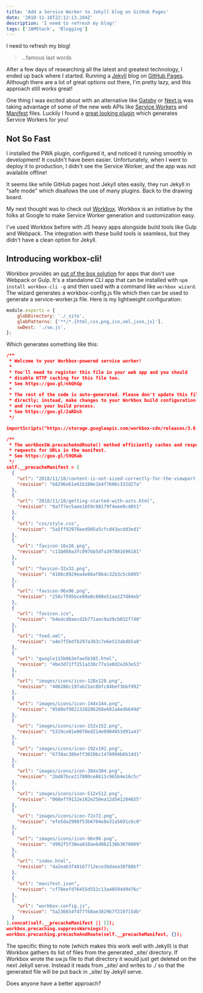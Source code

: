 ```yaml
---
title: 'Add a Service Worker to Jekyll blog on GitHub Pages'
date: '2018-11-18T22:12:13.284Z'
description: 'I need to refresh my blog!'
tags: ['JAMStack', 'Blogging']
---
```


I need to refresh my blog!

> ...famous last words

After a few days of researching all the latest and greatest technology, I ended up back where I started. Running a [Jekyll](https://jekyllrb.com/) blog on [GitHub Pages](https://pages.github.com/). Although there are a lot of great options out there, I'm pretty lazy, and this approach still works great!

<!-- excerpt -->

One thing I was excited about with an alternative like [Gatsby](https://www.gatsbyjs.org/) or [Next.js](https://nextjs.org/) was taking advantage of some of the new web APIs like [Service Workers](https://developers.google.com/web/fundamentals/primers/service-workers/) and [Manifest](https://developers.google.com/web/fundamentals/web-app-manifest/) files. Luckily I found a [great looking plugin](https://github.com/lavas-project/jekyll-pwa) which generates Service Workers for you!

## Not So Fast

I installed the PWA plugin, configured it, and noticed it running smoothly in development! It couldn't have been easier. Unfortunately, when I went to deploy it to production, I didn't see the Service Worker, and the app was not available offline!

It seems like while GitHub pages host Jekyll sites easily, they run Jekyll in "safe mode" which disallows the use of many plugins. Back to the drawing board.

My next thought was to check out [Workbox](https://developers.google.com/web/tools/workbox/). Workbox is an initiative by the folks at Google to make Service Worker generation and customization easy.

I've used Workbox before with JS heavy apps alongside build tools like Gulp and Webpack. The integration with these build tools is seamless, but they didn't have a clean option for Jekyll.

## Introducing workbox-cli!

Workbox provides an [out of the box solution](https://developers.google.com/web/tools/workbox/modules/workbox-cli) for apps that don't use Webpack or Gulp. It's a standalone CLI app that can be installed with `npm install workbox-cli -g` and then used with a command like `workbox wizard`. The wizard generates a workbox-config.js file which then can be used to generate a service-worker.js file. Here is my lightweight configuration:

```javascript
module.exports = {
    globDirectory: './_site',
    globPatterns: ['**/*.{html,css,png,ico,xml,json,js}'],
    swDest: './sw.js',
};
```

Which generates something like this:

```json
/**
 * Welcome to your Workbox-powered service worker!
 *
 * You'll need to register this file in your web app and you should
 * disable HTTP caching for this file too.
 * See https://goo.gl/nhQhGp
 *
 * The rest of the code is auto-generated. Please don't update this file
 * directly; instead, make changes to your Workbox build configuration
 * and re-run your build process.
 * See https://goo.gl/2aRDsh
 */

importScripts("https://storage.googleapis.com/workbox-cdn/releases/3.6.3/workbox-sw.js");

/**
 * The workboxSW.precacheAndRoute() method efficiently caches and responds to
 * requests for URLs in the manifest.
 * See https://goo.gl/S9QRab
 */
self.__precacheManifest = [
  {
    "url": "2018/11/18/content-is-not-sized-correctly-for-the-viewport.html",
    "revision": "b8296e61e61b180e1b4f7606c332d27a"
  },
  {
    "url": "2018/11/18/getting-started-with-asts.html",
    "revision": "9a7f7ec5aee1b59c98179f4eee0c4051"
  },
  {
    "url": "css/style.css",
    "revision": "5a5ff92978aed905a5cfcd43acdd3ed1"
  },
  {
    "url": "favicon-16x16.png",
    "revision": "c11b060a3fc097bb5dfa397801696181"
  },
  {
    "url": "favicon-32x32.png",
    "revision": "4106c0929ea4e86af8b4c32b3c5cb005"
  },
  {
    "url": "favicon-96x96.png",
    "revision": "258c7595bce80a8c608e51ae227d84eb"
  },
  {
    "url": "favicon.ico",
    "revision": "b4edcd8aecd2b771aec9a39cb032f740"
  },
  {
    "url": "feed.xml",
    "revision": "a4e7f5bdfb297a383c7e6e513abdb5a8"
  },
  {
    "url": "google115b0b3efae5b385.html",
    "revision": "4be3d71ff251a338c77a1e0d2e263e53"
  },
  {
    "url": "images/icons/icon-128x128.png",
    "revision": "406286c197ab21ec8bfc84bef3bbfd92"
  },
  {
    "url": "images/icons/icon-144x144.png",
    "revision": "05d0ef9821328286268e681a4edb649d"
  },
  {
    "url": "images/icons/icon-152x152.png",
    "revision": "5319ce81e0070ed214e0904053d91a43"
  },
  {
    "url": "images/icons/icon-192x192.png",
    "revision": "6738ac38beff3020bc1478994b6b1dd1"
  },
  {
    "url": "images/icons/icon-384x384.png",
    "revision": "2bd87bce217800ce8611c965b4e16c5c"
  },
  {
    "url": "images/icons/icon-512x512.png",
    "revision": "068ef79122e182e250ea12d541204655"
  },
  {
    "url": "images/icons/icon-72x72.png",
    "revision": "efe5da2908f53b6704e8e31a5691c6c0"
  },
  {
    "url": "images/icons/icon-96x96.png",
    "revision": "d992f5f38ea810ae6d062138b3070909"
  },
  {
    "url": "index.html",
    "revision": "4a2eab3f48167712ece3bdaea38f88bf"
  },
  {
    "url": "manifest.json",
    "revision": "cf78eefd76455d552c13a40594d9476c"
  },
  {
    "url": "workbox-config.js",
    "revision": "5a236654f477f68ae3829b7f219715db"
  }
].concat(self.__precacheManifest || []);
workbox.precaching.suppressWarnings();
workbox.precaching.precacheAndRoute(self.__precacheManifest, {});
```

The specific thing to note (which makes this work well with Jekyll) is that Workbox gathers its list of files from the generated \_site/ directory. If Workbox wrote the sw.js file to that directory it would just get deleted on the next Jekyll serve. Instead it reads from \_site/ and writes to ./ so that the generated file will be put back in \_site/ by Jekyll serve.

Does anyone have a better approach?
